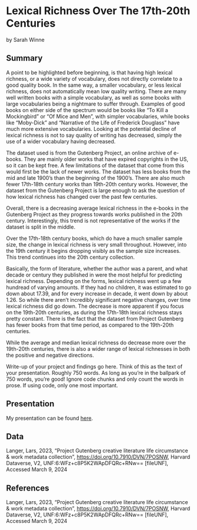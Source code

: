 Lexical Richness Over The 17th-20th Centuries
================
by Sarah Winne

## Summary

A point to be highlighted before beginning, is that having high lexical
richness, or a wide variety of vocabulary, does not directly correlate
to a good quality book. In the same way, a smaller vocabulary, or less
lexical richness, does not automatically mean low quality writing. There
are many well written books with a simple vocabulary, as well as some
books with large vocabularies being a nightmare to suffer through.
Examples of good books on either side of the spectrum would be books
like “To Kill a Mockingbird” or “Of Mice and Men”, with simpler
vocabularies, while books like “Moby-Dick” and “Narrative of the Life of
Frederick Douglass” have much more extensive vocabularies. Looking at
the potential decline of lexical richness is not to say quality of
writing has decreased, simply the use of a wider vocabulary having
decreased.

The dataset used is from the Gutenberg Project, an online archive of
e-books. They are mainly older works that have expired copyrights in the
US, so it can be kept free. A few limitations of the dataset that come
from this would first be the lack of newer works. The dataset has less
books from the mid and late 1900’s than the beginning of the 1900’s.
There are also much fewer 17th-18th century works than 19th-20th century
works. However, the dataset from the Gutenberg Project is large enough
to ask the question of how lexical richness has changed over the past
few centuries.

Overall, there is a decreasing average lexical richness in the e-books
in the Gutenberg Project as they progress towards works published in the
20th century. Interestingly, this trend is not representative of the
works if the dataset is split in the middle.

Over the 17th-18th century books, which do have a much smaller sample
size, the change in lexical richness is very small throughout. However,
into the 19th century it begins dropping visibly as the sample size
increases. This trend continues into the 20th century collection.

Basically, the form of literature, whether the author was a parent, and
what decade or century they published in were the most helpful for
predicting lexical richness. Depending on the forms, lexical richness
went up a few hundread of varying amounts. If they had no children, it
was estimated to go down about 17.39, and for every increase in decade,
it went down by about 1.26. So while there aren’t incredibly significant
negative changes, over time lexical richness did go down. The decrease
is more apparent if you focus on the 19th-20th centuries, as during the
17th-18th lexical richness stays pretty constant. There is the fact that
the dataset from Project Gutenberg has fewer books from that time
period, as compared to the 19th-20th centuries.

While the average and median lexical richness do decrease more over the
19th-20th centuries, there is also a wider range of lexical richnesses
in both the positive and negative directions.

Write-up of your project and findings go here. Think of this as the text
of your presentation. Roughly 750 words. As long as you’re in the
ballpark of 750 words, you’re good! Ignore code chunks and only count
the words in prose. If using code, only one most important.

## Presentation

My presentation can be found [here](presentation/presentation.html).

## Data

Langer, Lars, 2023, “Project Gutenberg creative literature life
circumstance & work metadata collection”,
<https://doi.org/10.7910/DVN/7POSNW>, Harvard Dataverse, V2,
UNF:6:WFz+c8P5K2WApDFQRc+RNw== \[fileUNF\], Accessed March 9, 2024

## References

Langer, Lars, 2023, “Project Gutenberg creative literature life
circumstance & work metadata collection”,
<https://doi.org/10.7910/DVN/7POSNW>, Harvard Dataverse, V2,
UNF:6:WFz+c8P5K2WApDFQRc+RNw== \[fileUNF\], Accessed March 9, 2024

